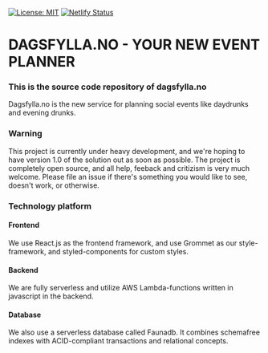 [![License: MIT](https://img.shields.io/badge/License-MIT-yellow.svg)](https://opensource.org/licenses/MIT)
[![Netlify Status](https://api.netlify.com/api/v1/badges/43049ddd-b376-4709-a57f-ed4766b9e20d/deploy-status)](https://app.netlify.com/sites/condescending-hodgkin-1eb2f9/deploys)

# DAGSFYLLA.NO - YOUR NEW EVENT PLANNER

### This is the source code repository of dagsfylla.no

Dagsfylla.no is the new service for planning social events like daydrunks and evening drunks.

### Warning
This project is currently under heavy development, and we're hoping to have version 1.0 of the solution out as soon as possible. The project is completely open source, and all help, feeback and critizism is very much welcome. Please file an issue if there's something you would like to see, doesn't work, or otherwise.

### Technology platform

#### Frontend
We use React.js as the frontend framework, and use Grommet as our style-framework, and styled-components for custom styles.

#### Backend
We are fully serverless and utilize AWS Lambda-functions written in javascript in the backend.

#### Database
We also use a serverless database called Faunadb. It combines schemafree indexes with ACID-compliant transactions and relational concepts.

